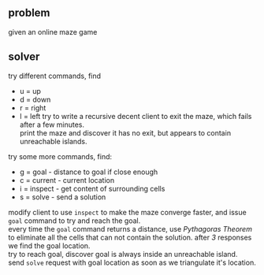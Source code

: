 ## problem
given an online maze game
## solver
try different commands, find
- u = up
- d = down
- r = right
- l = left
try to write a recursive decent client to exit the maze, which fails after a few minutes.  
print the maze and discover it has no exit, but appears to contain unreachable islands.  
  
try some more commands, find:
- g = goal - distance to goal if close enough
- c = current - current location
- i = inspect - get content of surrounding cells
- s = solve - send a solution

modify client to use ```inspect``` to make the maze converge faster, and issue ```goal``` command to try and reach the goal.  
every time the ```goal``` command returns a distance, use _Pythagoras Theorem_ to eliminate all the cells that can not contain the solution. after _3_ responses we find the goal location.  
try to reach goal, discover goal is always inside an unreachable island.  
send ```solve``` request with goal location as soon as we triangulate it's location.  
